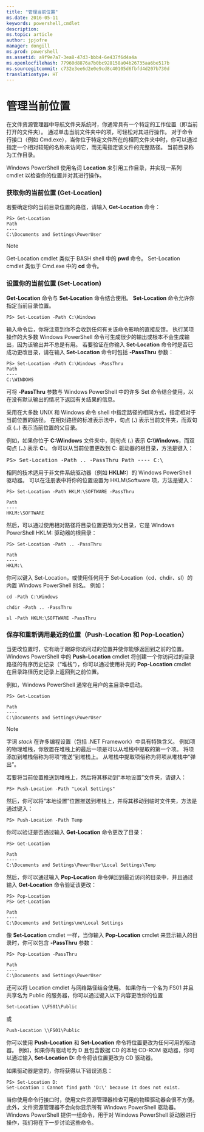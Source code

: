 ```yaml
---
title: "管理当前位置"
ms.date: 2016-05-11
keywords: powershell,cmdlet
description: 
ms.topic: article
author: jpjofre
manager: dongill
ms.prod: powershell
ms.assetid: a9f9e7a7-3ea8-47d3-bbb4-6e437f6d4a4a
ms.openlocfilehash: 77960d8876a7b0bc928158a04b26735aa6be517b
ms.sourcegitcommit: c732e3ee6d2e0e9cd8c40105d6fbfd4d207b730d
translationtype: HT
---
```

# <a name="managing-current-location"></a>管理当前位置
在文件资源管理器中导航文件夹系统时，你通常具有一个特定的工作位置（即当前打开的文件夹）。 通过单击当前文件夹中的项，可轻松对其进行操作。 对于命令行接口（例如 Cmd.exe），当你位于特定文件所在的相同文件夹中时，你可以通过指定一个相对较短的名称来访问它，而无需指定该文件的完整路径。 当前目录称为工作目录。

Windows PowerShell 使用名词 **Location** 来引用工作目录，并实现一系列 cmdlet 以检查你的位置并对其进行操作。

### <a name="getting-your-current-location-get-location"></a>获取你的当前位置 (Get-Location)
若要确定你的当前目录位置的路径，请输入 **Get-Location** 命令：

```
PS> Get-Location
Path
----
C:\Documents and Settings\PowerUser
```

> [!NOTE]
> Get-Location cmdlet 类似于 BASH shell 中的 **pwd** 命令。 Set-Location cmdlet 类似于 Cmd.exe 中的 **cd** 命令。

### <a name="setting-your-current-location-set-location"></a>设置你的当前位置 (Set-Location)
**Get-Location** 命令与 **Set-Location** 命令结合使用。 **Set-Location** 命令允许你指定当前目录位置。

```
PS> Set-Location -Path C:\Windows
```

输入命令后，你将注意到你不会收到任何有关该命令影响的直接反馈。 执行某项操作的大多数 Windows PowerShell 命令可生成很少的输出或根本不会生成输出，因为该输出并不总是有用。 若要验证在你输入 **Set-Location** 命令时是否已成功更改目录，请在输入 **Set-Location** 命令时包括 **-PassThru** 参数：

```
PS> Set-Location -Path C:\Windows -PassThru
Path
----
C:\WINDOWS
```

可将 **-PassThru** 参数与 Windows PowerShell 中的许多 Set 命令结合使用，以在没有默认输出的情况下返回有关结果的信息。

采用在大多数 UNIX 和 Windows 命令 shell 中指定路径的相同方式，指定相对于当前位置的路径。 在相对路径的标准表示法中，句点 (**.**) 表示当前文件夹，而双句点 (**..**) 表示当前位置的父目录。

例如，如果你位于 **C:\\Windows** 文件夹中，则句点 (**.**) 表示 **C:\\Windows**，而双句点 (**..**) 表示 **C:**。 你可以从当前位置更改到 C: 驱动器的根目录，方法是键入：

<pre>PS> Set-Location -Path .. -PassThru Path ---- C:\</pre>

相同的技术适用于非文件系统驱动器（例如 **HKLM:**）的 Windows PowerShell 驱动器。 可以在注册表中将你的位置设置为 HKLM\\Software 项，方法是键入：

```
PS> Set-Location -Path HKLM:\SOFTWARE -PassThru

Path
----
HKLM:\SOFTWARE
```

然后，可以通过使用相对路径将目录位置更改为父目录，它是 Windows PowerShell HKLM: 驱动器的根目录：

```
PS> Set-Location -Path .. -PassThru

Path
----
HKLM:\
```

你可以键入 Set-Location，或使用任何用于 Set-Location（cd、chdir、sl）的内置 Windows PowerShell 别名。 例如：

```
cd -Path C:\Windows
```

```
chdir -Path .. -PassThru
```

```
sl -Path HKLM:\SOFTWARE -PassThru
```

### <a name="saving-and-recalling-recent-locations-push-location-and-pop-location"></a>保存和重新调用最近的位置（Push-Location 和 Pop-Location）
当更改位置时，它有助于跟踪你访问过的位置并使你能够返回到之前的位置。 Windows PowerShell 中的 **Push-Location** cmdlet 将创建一个你访问过的目录路径的有序历史记录（“堆栈”），你可以通过使用补充的 **Pop-Location** cmdlet 在目录路径历史记录上返回到之前位置。

例如，Windows PowerShell 通常在用户的主目录中启动。

```
PS> Get-Location

Path
----
C:\Documents and Settings\PowerUser
```

> [!NOTE]
> 字词 *stack* 在许多编程设置（包括 .NET Framework）中具有特殊含义。 例如项的物理堆栈，你放置在堆栈上的最后一项是可以从堆栈中提取的第一个项。 将项添加到堆栈俗称为将项“推送”到堆栈上。 从堆栈中提取项俗称为将项从堆栈中“弹出”。

若要将当前位置推送到堆栈上，然后将其移动到“本地设置”文件夹，请键入：

```
PS> Push-Location -Path "Local Settings"
```

然后，你可以将“本地设置”位置推送到堆栈上，并将其移动到临时文件夹，方法是通过键入：

```
PS> Push-Location -Path Temp
```

你可以验证是否通过输入 **Get-Location** 命令更改了目录：

```
PS> Get-Location

Path
----
C:\Documents and Settings\PowerUser\Local Settings\Temp
```

然后，你可以通过输入 **Pop-Location** 命令弹回到最近访问的目录中，并且通过输入 **Get-Location** 命令验证该更改：

```
PS> Pop-Location
PS> Get-Location

Path
----
C:\Documents and Settings\me\Local Settings
```

像 **Set-Location** cmdlet 一样，当你输入 **Pop-Location** cmdlet 来显示输入的目录时，你可以包含 **-PassThru** 参数：

```
PS> Pop-Location -PassThru

Path
----
C:\Documents and Settings\PowerUser
```

还可以将 Location cmdlet 与网络路径结合使用。 如果你有一个名为 FS01 并且共享名为 Public 的服务器，你可以通过键入以下内容更改你的位置

```
Set-Location \\FS01\Public
```

或

```
Push-Location \\FS01\Public
```

你可以使用 **Push-Location** 和 **Set-Location** 命令将位置更改为任何可用的驱动器。 例如，如果你有驱动号为 D 且包含数据 CD 的本地 CD-ROM 驱动器，你可以通过输入 **Set-Location D:** 命令将该位置更改为 CD 驱动器。

如果驱动器是空的，你将获得以下错误消息：

```
PS> Set-Location D:
Set-Location : Cannot find path 'D:\' because it does not exist.
```

当你使用命令行接口时，使用文件资源管理器检查可用的物理驱动器会很不方便。 此外，文件资源管理器不会向你显示所有 Windows PowerShell 驱动器。 Windows PowerShell 提供一组命令，用于对 Windows PowerShell 驱动器进行操作，我们将在下一步讨论这些命令。

